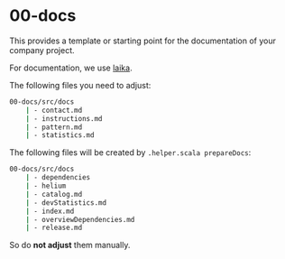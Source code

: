# 00-docs
This provides a template or starting point for the documentation of your company project.

For documentation, we use [laika](https://typelevel.org/Laika/latest/table-of-content.html).

The following files you need to adjust:

```bash
00-docs/src/docs
    | - contact.md
    | - instructions.md
    | - pattern.md
    | - statistics.md
```

The following files will be created by `.helper.scala prepareDocs`:

```bash
00-docs/src/docs
    | - dependencies
    | - helium
    | - catalog.md
    | - devStatistics.md
    | - index.md
    | - overviewDependencies.md
    | - release.md
```
So do **not adjust** them manually.


